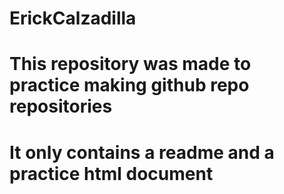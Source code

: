 # ErickCalzadilla

# This repository was made to practice making github repo repositories

# It only contains a readme and a practice html document
